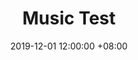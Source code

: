 ---
title: "Music Test"
category: "music"
tags: ["test"]
date: "2019-12-01 12:00:00 +08:00"
desc: "Markdown Syntax"
thumbnail: "../../images/default.jpg"
alt: "markdown logo"
---